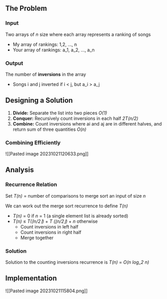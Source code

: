 ## The Problem
### Input
Two arrays of *n* size where each array represents a ranking of songs
- My array of rankings: 1,2, ..., n
- Your array of rankings: a_1, a_2, ..., a_n
### Output
The number of **inversions** in the array
- Songs i and j inverted if i < j, but a_i > a_j
## Designing a Solution
1. **Divide:** Separate the list into two pieces *O(1)*
2. **Conquer:** Recursively count inversions in each half *2T(n/2)*
3. **Combine:** Count inversions where ai and aj are in different halves, and return sum of three quantities *O(n)*
### Combining Efficiently
![[Pasted image 20231021120633.png]]
## Analysis
### Recurrence Relation
Set *T(n)* = number of comparisons to merge sort an input of size *n*

We can work out the merge sort recurrence to define *T(n)*
- *T(n)* = 0 if *n* = 1 (a single element list is already sorted)
- *T(n)* ≤ *T(⌈n/2⌉)* + *T (⌊n/2⌋)* + *n* otherwise
	- Count inversions in left half
	- Count inversions in right half
	- Merge together
### Solution
Solution to the counting inversions recurrence is *T(n)* = *O(n log_2 n)*
## Implementation
![[Pasted image 20231021115804.png]]